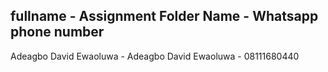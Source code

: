 ## fullname - Assignment Folder Name - Whatsapp phone number
Adeagbo David Ewaoluwa - Adeagbo David Ewaoluwa - 08111680440 